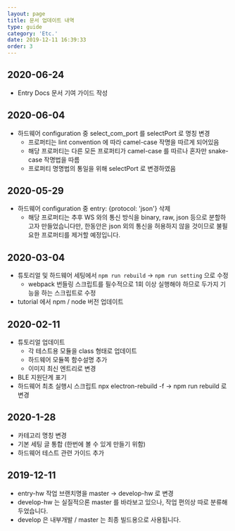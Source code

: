 ```yaml
---
layout: page
title: 문서 업데이트 내역
type: guide
category: 'Etc.'
date: 2019-12-11 16:39:33
order: 3
---
```


## 2020-06-24
- Entry Docs 문서 기여 가이드 작성

## 2020-06-04
- 하드웨어 configuration 중 select_com_port 를 selectPort 로 명칭 변경
  - 프로퍼티는 lint convention 에 따라 camel-case 작명을 따르게 되어있음
  - 해당 프로퍼티는 다른 모든 프로퍼티가 camel-case 를 따르나 혼자만 snake-case 작명법을 따름
  - 프로퍼티 명명법의 통일을 위해 selectPort 로 변경하였음

## 2020-05-29
- 하드웨어 configuration 중 entry: {protocol: 'json'} 삭제
  - 해당 프로퍼티는 추후 WS 와의 통신 방식을 binary, raw, json 등으로 분할하고자 만들었습니다만,
    한동안은 json 외의 통신을 허용하지 않을 것이므로 불필요한 프로퍼티를 제거할 예정입니다.

## 2020-03-04
- 튜토리얼 및 하드웨어 세팅에서 `npm run rebuild` -> `npm run setting` 으로 수정
  - webpack 번들링 스크립트를 필수적으로 1회 이상 실행해야 하므로 두가지 기능을 하는 스크립트로 수정
- tutorial 에서 npm / node 버전 업데이트

## 2020-02-11
- 튜토리얼 업데이트
  - 각 테스트용 모듈을 class 형태로 업데이트
  - 하드웨어 모듈쪽 함수설명 추가
  - 이미지 최신 엔트리로 변경
- BLE 지원단계 표기
- 하드웨어 최초 실행시 스크립트 npx electron-rebuild -f -> npm run rebuild 로 변경

## 2020-1-28
- 카테고리 명칭 변경
- 기본 세팅 글 통합 (한번에 볼 수 있게 만들기 위함)
- 하드웨어 테스트 관련 가이드 추가

## 2019-12-11
-  entry-hw 작업 브랜치명을 master -> develop-hw 로 변경
  - develop-hw 는 실질적으론 master 를 바라보고 있으나, 작업 편의상 따로 분류해두었습니다.
  - develop 은 내부개발 / master 는 최종 빌드용으로 사용됩니다.
